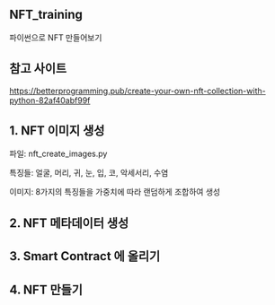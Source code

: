 ## NFT_training

파이썬으로 NFT 만들어보기

## 참고 사이트
https://betterprogramming.pub/create-your-own-nft-collection-with-python-82af40abf99f

## 1. NFT 이미지 생성

파일: nft_create_images.py

특징들: 얼굴, 머리, 귀, 눈, 입, 코, 악세서리, 수염

이미지: 8가지의 특징들을 가중치에 따라 랜덤하게 조합하여 생성


## 2. NFT 메타데이터 생성  
## 3. Smart Contract 에 올리기  
## 4. NFT 만들기
